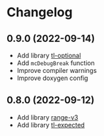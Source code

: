 # Changelog

## 0.9.0 (2022-09-14)

- Add library [tl-optional](https://github.com/TartanLlama/optional)
- Add `mcDebugBreak` function
- Improve compiler warnings
- Improve doxygen config

## 0.8.0 (2022-09-12)

- Add library [range-v3](https://github.com/ericniebler/range-v3)
- Add library [tl-expected](https://github.com/TartanLlama/expected)

